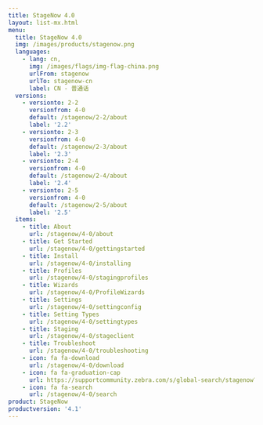 ```yaml
---
title: StageNow 4.0
layout: list-mx.html
menu:
  title: StageNow 4.0
  img: /images/products/stagenow.png
  languages:
    - lang: cn,
      img: /images/flags/img-flag-china.png
      urlFrom: stagenow
      urlTo: stagenow-cn
      label: CN - 普通话
  versions:
    - versionto: 2-2
      versionfrom: 4-0
      default: /stagenow/2-2/about
      label: '2.2'
    - versionto: 2-3
      versionfrom: 4-0
      default: /stagenow/2-3/about
      label: '2.3'
    - versionto: 2-4
      versionfrom: 4-0
      default: /stagenow/2-4/about
      label: '2.4'
    - versionto: 2-5
      versionfrom: 4-0
      default: /stagenow/2-5/about
      label: '2.5'
  items:
    - title: About
      url: /stagenow/4-0/about
    - title: Get Started
      url: /stagenow/4-0/gettingstarted
    - title: Install
      url: /stagenow/4-0/installing
    - title: Profiles
      url: /stagenow/4-0/stagingprofiles
    - title: Wizards
      url: /stagenow/4-0/ProfileWizards
    - title: Settings
      url: /stagenow/4-0/settingconfig
    - title: Setting Types
      url: /stagenow/4-0/settingtypes
    - title: Staging
      url: /stagenow/4-0/stageclient
    - title: Troubleshoot
      url: /stagenow/4-0/troubleshooting
    - icon: fa fa-download
      url: /stagenow/4-0/download    
    - icon: fa fa-graduation-cap
      url: https://supportcommunity.zebra.com/s/global-search/stagenow?language=en_US
    - icon: fa fa-search
      url: /stagenow/4-0/search
product: StageNow
productversion: '4.1'
---
```














